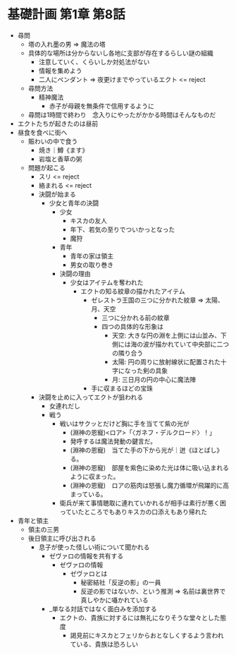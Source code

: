 # 基礎計画 第1章 第8話

- 尋問
  - 塔の入れ墨の男 => 魔法の塔
  - 具体的な場所は分からないし各地に支部が存在するらしい謎の組織
    - 注意していく、くらいしか対処法がない
    - 情報を集めよう
    - 二人にペンダント => 夜更けまでやっているエクト <= reject
  - 尋問方法
    - 精神魔法
      - 赤子が母親を無条件で信用するように
  - 尋問は1時間で終わり　念入りにやったがかかる時間はそんなものだ
- エクトたちが起きたのは昼前
- 昼食を食べに街へ
  - 賑わいの中で食う
    - 焼き｜鱒《ます》
    - 岩塩と香草の粥
  - 問題が起こる
    - スリ <= reject
    - 絡まれる <= reject
    - 決闘が始まる
      - 少女と青年の決闘
        - 少女
          - キスカの友人
          - 年下、若気の至りでついかっとなった
          - 魔狩
        - 青年
          - 青年の家は領主
          - 男女の取り巻き
        - 決闘の理由
          - 少女はアイテムを奪われた
            - エクトの知る紋章の描かれたアイテム
              - ゼレストラ王国の三つに分かれた紋章 => 太陽、月、天空
                - 三つに分かれる前の紋章
                - 四つの具体的な形象は
                  - 天空: 大きな円の淵を上側には山並み、下側には海の波が描かれていて中央部に二つの隣り合う
                  - 太陽: 円の周りに放射線状に配置された十字になった剣の具象
                  - 月: 三日月の円の中心に魔法陣
              - 手に収まるほどの宝珠
    - 決闘を止めに入ってエクトが狙われる
      - 女連れだし
      - 戦う
        - 戦いはサクッとだけど胸に手を当てて紫の光が
          - (淵神の恩寵)<ロア>「〈ガネフ・デルクロード〉！」
          - 発呼するは魔法発動の鍵言だ。
          - (淵神の恩寵)　当てた手の下から光が｜迸《ほとばし》る。
          - (淵神の恩寵)　部屋を紫色に染めた光は体に吸い込まれるように収まった。
          - (淵神の恩寵)　ロアの筋肉は怒張し魔力循環が飛躍的に高まっている。
        - 衛兵が来て事情聴取に連れていかれるが相手は素行が悪く困っていたところでもありキスカの口添えもあり帰れた
- 青年と領主
  - 領主の三男
  - 後日領主に呼び出される
    - 息子が使った怪しい術について聞かれる
      - ゼヴァロの情報を共有する
        - ゼヴァロの情報
          - ゼヴァロとは
            - 秘密結社「反逆の影」の一員
            - 反逆の影ではないか、という推測 => 名前は裏世界で真しやかに囁かれている
      - _単なる対話ではなく面白みを添加する
        - エクトの、貴族に対するには無礼になりそうな堂々とした態度
          - 謁見前にキスカとフェリからおとなしくするよう言われている、貴族は恐ろしい
